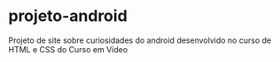 # projeto-android
 Projeto de site sobre curiosidades do android desenvolvido no curso de HTML e CSS do Curso em Vídeo

